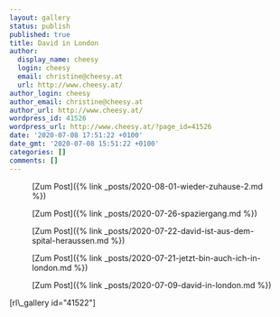 ```yaml
---
layout: gallery
status: publish
published: true
title: David in London
author:
  display_name: cheesy
  login: cheesy
  email: christine@cheesy.at
  url: http://www.cheesy.at/
author_login: cheesy
author_email: christine@cheesy.at
author_url: http://www.cheesy.at/
wordpress_id: 41526
wordpress_url: http://www.cheesy.at/?page_id=41526
date: '2020-07-08 17:51:22 +0100'
date_gmt: '2020-07-08 15:51:22 +0100'
categories: []
comments: []
---
```

<!-- wp:core-embed/wordpress {"url":"http://www.cheesy.at/2020/08/wieder-zuhause-2/","type":"rich","providerNameSlug":"cheesy-at","className":""} -->
<figure class="wp-block-embed-wordpress wp-block-embed is-type-rich is-provider-cheesy-at">
<div class="wp-block-embed__wrapper">
[Zum Post]({% link _posts/2020-08-01-wieder-zuhause-2.md %})
</div>
</figure>
<!-- /wp:core-embed/wordpress -->
<!-- wp:core-embed/wordpress {"url":"http://www.cheesy.at/2020/07/spaziergang/","type":"rich","providerNameSlug":"cheesy-at","className":""} -->
<figure class="wp-block-embed-wordpress wp-block-embed is-type-rich is-provider-cheesy-at">
<div class="wp-block-embed__wrapper">
[Zum Post]({% link _posts/2020-07-26-spaziergang.md %})
</div>
</figure>
<!-- /wp:core-embed/wordpress -->
<!-- wp:core-embed/wordpress {"url":"http://www.cheesy.at/2020/07/david-ist-aus-dem-spital-heraussen/","type":"rich","providerNameSlug":"cheesy-at","className":""} -->
<figure class="wp-block-embed-wordpress wp-block-embed is-type-rich is-provider-cheesy-at">
<div class="wp-block-embed__wrapper">
[Zum Post]({% link _posts/2020-07-22-david-ist-aus-dem-spital-heraussen.md %})
</div>
</figure>
<!-- /wp:core-embed/wordpress -->
<!-- wp:core-embed/wordpress {"url":"http://www.cheesy.at/2020/07/jetzt-bin-auch-ich-in-london/","type":"rich","providerNameSlug":"cheesy-at","className":""} -->
<figure class="wp-block-embed-wordpress wp-block-embed is-type-rich is-provider-cheesy-at">
<div class="wp-block-embed__wrapper">
[Zum Post]({% link _posts/2020-07-21-jetzt-bin-auch-ich-in-london.md %})
</div>
</figure>
<!-- /wp:core-embed/wordpress -->
<!-- wp:core-embed/wordpress {"url":"http://www.cheesy.at/2020/07/david-in-london/","type":"rich","providerNameSlug":"cheesy-at","className":""} -->
<figure class="wp-block-embed-wordpress wp-block-embed is-type-rich is-provider-cheesy-at">
<div class="wp-block-embed__wrapper">
[Zum Post]({% link _posts/2020-07-09-david-in-london.md %})
</div>
</figure>
<!-- /wp:core-embed/wordpress -->
<!-- wp:paragraph -->
[rl\_gallery id="41522"]
<!-- /wp:paragraph -->
